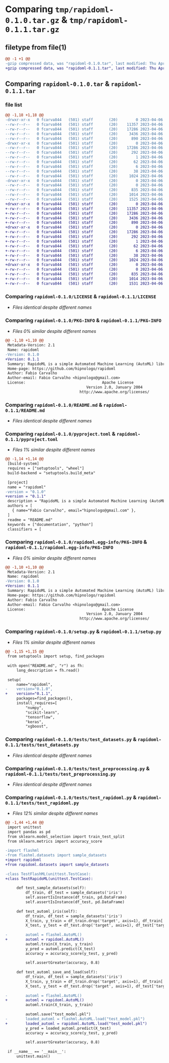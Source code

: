 # Comparing `tmp/rapidoml-0.1.0.tar.gz` & `tmp/rapidoml-0.1.1.tar.gz`

## filetype from file(1)

```diff
@@ -1 +1 @@
-gzip compressed data, was "rapidoml-0.1.0.tar", last modified: Thu Apr  6 19:41:09 2023, max compression
+gzip compressed data, was "rapidoml-0.1.1.tar", last modified: Thu Apr  6 20:00:57 2023, max compression
```

## Comparing `rapidoml-0.1.0.tar` & `rapidoml-0.1.1.tar`

### file list

```diff
@@ -1,18 +1,18 @@
-drwxr-xr-x   0 fcarva844   (501) staff       (20)        0 2023-04-06 19:41:09.159863 rapidoml-0.1.0/
--rw-r--r--   0 fcarva844   (501) staff       (20)    11357 2023-04-06 19:03:37.000000 rapidoml-0.1.0/LICENSE
--rw-r--r--   0 fcarva844   (501) staff       (20)    17286 2023-04-06 19:41:09.158971 rapidoml-0.1.0/PKG-INFO
--rw-r--r--   0 fcarva844   (501) staff       (20)     3436 2023-04-06 19:36:05.000000 rapidoml-0.1.0/README.md
--rw-r--r--   0 fcarva844   (501) staff       (20)      890 2023-04-06 19:35:42.000000 rapidoml-0.1.0/pyproject.toml
-drwxr-xr-x   0 fcarva844   (501) staff       (20)        0 2023-04-06 19:41:09.149039 rapidoml-0.1.0/rapidoml.egg-info/
--rw-r--r--   0 fcarva844   (501) staff       (20)    17286 2023-04-06 19:41:08.000000 rapidoml-0.1.0/rapidoml.egg-info/PKG-INFO
--rw-r--r--   0 fcarva844   (501) staff       (20)      292 2023-04-06 19:41:09.000000 rapidoml-0.1.0/rapidoml.egg-info/SOURCES.txt
--rw-r--r--   0 fcarva844   (501) staff       (20)        1 2023-04-06 19:41:08.000000 rapidoml-0.1.0/rapidoml.egg-info/dependency_links.txt
--rw-r--r--   0 fcarva844   (501) staff       (20)       62 2023-04-06 19:41:08.000000 rapidoml-0.1.0/rapidoml.egg-info/requires.txt
--rw-r--r--   0 fcarva844   (501) staff       (20)        6 2023-04-06 19:41:08.000000 rapidoml-0.1.0/rapidoml.egg-info/top_level.txt
--rw-r--r--   0 fcarva844   (501) staff       (20)       38 2023-04-06 19:41:09.160168 rapidoml-0.1.0/setup.cfg
--rw-r--r--   0 fcarva844   (501) staff       (20)     1024 2023-04-06 19:35:27.000000 rapidoml-0.1.0/setup.py
-drwxr-xr-x   0 fcarva844   (501) staff       (20)        0 2023-04-06 19:41:09.152791 rapidoml-0.1.0/tests/
--rw-r--r--   0 fcarva844   (501) staff       (20)        0 2023-04-06 19:22:30.000000 rapidoml-0.1.0/tests/__init__.py
--rw-r--r--   0 fcarva844   (501) staff       (20)      835 2023-04-06 19:39:26.000000 rapidoml-0.1.0/tests/test_datasets.py
--rw-r--r--   0 fcarva844   (501) staff       (20)     1014 2023-04-06 19:39:48.000000 rapidoml-0.1.0/tests/test_preprocessing.py
--rw-r--r--   0 fcarva844   (501) staff       (20)     1525 2023-04-06 19:19:26.000000 rapidoml-0.1.0/tests/test_rapidoml.py
+drwxr-xr-x   0 fcarva844   (501) staff       (20)        0 2023-04-06 20:00:57.307121 rapidoml-0.1.1/
+-rw-r--r--   0 fcarva844   (501) staff       (20)    11357 2023-04-06 19:03:37.000000 rapidoml-0.1.1/LICENSE
+-rw-r--r--   0 fcarva844   (501) staff       (20)    17286 2023-04-06 20:00:57.306719 rapidoml-0.1.1/PKG-INFO
+-rw-r--r--   0 fcarva844   (501) staff       (20)     3436 2023-04-06 19:36:05.000000 rapidoml-0.1.1/README.md
+-rw-r--r--   0 fcarva844   (501) staff       (20)      890 2023-04-06 20:00:00.000000 rapidoml-0.1.1/pyproject.toml
+drwxr-xr-x   0 fcarva844   (501) staff       (20)        0 2023-04-06 20:00:57.302202 rapidoml-0.1.1/rapidoml.egg-info/
+-rw-r--r--   0 fcarva844   (501) staff       (20)    17286 2023-04-06 20:00:57.000000 rapidoml-0.1.1/rapidoml.egg-info/PKG-INFO
+-rw-r--r--   0 fcarva844   (501) staff       (20)      292 2023-04-06 20:00:57.000000 rapidoml-0.1.1/rapidoml.egg-info/SOURCES.txt
+-rw-r--r--   0 fcarva844   (501) staff       (20)        1 2023-04-06 20:00:57.000000 rapidoml-0.1.1/rapidoml.egg-info/dependency_links.txt
+-rw-r--r--   0 fcarva844   (501) staff       (20)       62 2023-04-06 20:00:57.000000 rapidoml-0.1.1/rapidoml.egg-info/requires.txt
+-rw-r--r--   0 fcarva844   (501) staff       (20)        6 2023-04-06 20:00:57.000000 rapidoml-0.1.1/rapidoml.egg-info/top_level.txt
+-rw-r--r--   0 fcarva844   (501) staff       (20)       38 2023-04-06 20:00:57.307247 rapidoml-0.1.1/setup.cfg
+-rw-r--r--   0 fcarva844   (501) staff       (20)     1024 2023-04-06 20:00:19.000000 rapidoml-0.1.1/setup.py
+drwxr-xr-x   0 fcarva844   (501) staff       (20)        0 2023-04-06 20:00:57.305684 rapidoml-0.1.1/tests/
+-rw-r--r--   0 fcarva844   (501) staff       (20)        0 2023-04-06 19:22:30.000000 rapidoml-0.1.1/tests/__init__.py
+-rw-r--r--   0 fcarva844   (501) staff       (20)      835 2023-04-06 19:39:26.000000 rapidoml-0.1.1/tests/test_datasets.py
+-rw-r--r--   0 fcarva844   (501) staff       (20)     1014 2023-04-06 19:39:48.000000 rapidoml-0.1.1/tests/test_preprocessing.py
+-rw-r--r--   0 fcarva844   (501) staff       (20)     1531 2023-04-06 19:51:21.000000 rapidoml-0.1.1/tests/test_rapidoml.py
```

### Comparing `rapidoml-0.1.0/LICENSE` & `rapidoml-0.1.1/LICENSE`

 * *Files identical despite different names*

### Comparing `rapidoml-0.1.0/PKG-INFO` & `rapidoml-0.1.1/PKG-INFO`

 * *Files 0% similar despite different names*

```diff
@@ -1,10 +1,10 @@
 Metadata-Version: 2.1
 Name: rapidoml
-Version: 0.1.0
+Version: 0.1.1
 Summary: RapidoML is a simple Automated Machine Learning (AutoML) library
 Home-page: https://github.com/hipnologo/rapidoml
 Author: Fabio Carvalho
 Author-email: Fabio Carvalho <hipnologo@gmail.com>
 License:                                  Apache License
                                    Version 2.0, January 2004
                                 http://www.apache.org/licenses/
```

### Comparing `rapidoml-0.1.0/README.md` & `rapidoml-0.1.1/README.md`

 * *Files identical despite different names*

### Comparing `rapidoml-0.1.0/pyproject.toml` & `rapidoml-0.1.1/pyproject.toml`

 * *Files 1% similar despite different names*

```diff
@@ -1,14 +1,14 @@
 [build-system]
 requires = ["setuptools", "wheel"]
 build-backend = "setuptools.build_meta"
 
 [project]
 name = "rapidoml"
-version = "0.1.0"
+version = "0.1.1"
 description = "RapidoML is a simple Automated Machine Learning (AutoML) library"
 authors = [
   { name="Fabio Carvalho", email="hipnologo@gmail.com" },
 ]
 readme = "README.md"
 keywords = ["documentation", "python"]
 classifiers = [
```

### Comparing `rapidoml-0.1.0/rapidoml.egg-info/PKG-INFO` & `rapidoml-0.1.1/rapidoml.egg-info/PKG-INFO`

 * *Files 0% similar despite different names*

```diff
@@ -1,10 +1,10 @@
 Metadata-Version: 2.1
 Name: rapidoml
-Version: 0.1.0
+Version: 0.1.1
 Summary: RapidoML is a simple Automated Machine Learning (AutoML) library
 Home-page: https://github.com/hipnologo/rapidoml
 Author: Fabio Carvalho
 Author-email: Fabio Carvalho <hipnologo@gmail.com>
 License:                                  Apache License
                                    Version 2.0, January 2004
                                 http://www.apache.org/licenses/
```

### Comparing `rapidoml-0.1.0/setup.py` & `rapidoml-0.1.1/setup.py`

 * *Files 1% similar despite different names*

```diff
@@ -1,15 +1,15 @@
 from setuptools import setup, find_packages
 
 with open("README.md", "r") as fh:
     long_description = fh.read()
 
 setup(
     name="rapidoml",
-    version="0.1.0",
+    version="0.1.1",
     packages=find_packages(),
     install_requires=[
         "numpy",
         "scikit-learn",
         "tensorflow",
         "keras",
         "xgboost",
```

### Comparing `rapidoml-0.1.0/tests/test_datasets.py` & `rapidoml-0.1.1/tests/test_datasets.py`

 * *Files identical despite different names*

### Comparing `rapidoml-0.1.0/tests/test_preprocessing.py` & `rapidoml-0.1.1/tests/test_preprocessing.py`

 * *Files identical despite different names*

### Comparing `rapidoml-0.1.0/tests/test_rapidoml.py` & `rapidoml-0.1.1/tests/test_rapidoml.py`

 * *Files 12% similar despite different names*

```diff
@@ -1,44 +1,44 @@
 import unittest
 import pandas as pd
 from sklearn.model_selection import train_test_split
 from sklearn.metrics import accuracy_score
 
-import flashml
-from flashml.datasets import sample_datasets
+import rapidoml
+from rapidoml.datasets import sample_datasets
 
-class TestFlashML(unittest.TestCase):
+class TestRapidoML(unittest.TestCase):
 
     def test_sample_datasets(self):
         df_train, df_test = sample_datasets('iris')
         self.assertIsInstance(df_train, pd.DataFrame)
         self.assertIsInstance(df_test, pd.DataFrame)
 
     def test_automl_iris(self):
         df_train, df_test = sample_datasets('iris')
         X_train, y_train = df_train.drop('target', axis=1), df_train['target']
         X_test, y_test = df_test.drop('target', axis=1), df_test['target']
         
-        automl = flashml.AutoML()
+        automl = rapidoml.AutoML()
         automl.train(X_train, y_train)
         y_pred = automl.predict(X_test)
         accuracy = accuracy_score(y_test, y_pred)
         
         self.assertGreater(accuracy, 0.8)
 
     def test_automl_save_and_load(self):
         df_train, df_test = sample_datasets('iris')
         X_train, y_train = df_train.drop('target', axis=1), df_train['target']
         X_test, y_test = df_test.drop('target', axis=1), df_test['target']
         
-        automl = flashml.AutoML()
+        automl = rapidoml.AutoML()
         automl.train(X_train, y_train)
         
         automl.save("test_model.pkl")
-        loaded_automl = flashml.AutoML.load("test_model.pkl")
+        loaded_automl = rapidoml.AutoML.load("test_model.pkl")
         y_pred = loaded_automl.predict(X_test)
         accuracy = accuracy_score(y_test, y_pred)
         
         self.assertGreater(accuracy, 0.8)
 
 if __name__ == '__main__':
     unittest.main()
```

